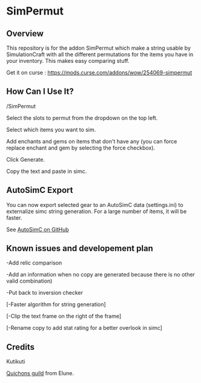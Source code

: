 # SimPermut

## Overview

This repository is for the addon SimPermut which make a string usable by SimulationCraft with all the different permutations for the items you have in your inventory. This makes easy comparing stuff.


Get it on curse : https://mods.curse.com/addons/wow/254069-simpermut

## How Can I Use It?

/SimPermut


Select the slots to permut from the dropdown on the top left.

Select which items you want to sim.

Add enchants and gems on items that don't have any (you can force replace enchant and gem by selecting the force checkbox).

Click Generate.

Copy the text and paste in simc.

## AutoSimC Export

You can now export selected gear to an AutoSimC data (settings.ini) to externalize simc string generation. For a large number of items, it will be faster.

See [AutoSimC on GitHub](https://github.com/SimCMinMax/AutoSimC)



## Known issues and developement plan

-Add relic comparison

-Add an information when no copy are generated because there is no other valid combination)

-Put back to inversion checker

 
[-Faster algorithm for string generation]

[-Clip the text frame on the right of the frame]

[-Rename copy to add stat rating for a better overlook in simc]



## Credits
Kutikuti 

[Quichons guild](http://www.quichons.fr/) from Elune.